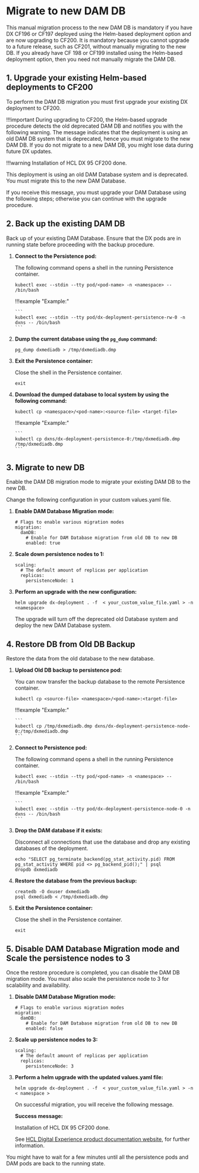 # Migrate to new DAM DB

This manual migration process to the new DAM DB is mandatory if you have DX CF196 or CF197 deployed using the Helm-based deployment option and are now upgrading to CF200. It is mandatory because you cannot upgrade to a future release, such as CF201, without manually migrating to the new DB. If you already have CF 198 or CF199 installed using the Helm-based deployment option, then you need not manually migrate the DAM DB.

## 1. Upgrade your existing Helm-based deployments to CF200

To perform the DAM DB migration you must first upgrade your existing DX deployment to CF200.

!!!important
    During upgrading to CF200, the Helm-based upgrade procedure detects the old deprecated DAM DB and notifies you with the following warning. The message indicates that the deployment is using an old DAM DB system that is deprecated, hence you must migrate to the new DAM DB. If you do not migrate to a new DAM DB, you might lose data during future DX updates.

!!!warning
    Installation of HCL DX 95 CF200 done.

This deployment is using an old DAM Database system and is deprecated. You must migrate this to the new DAM Database.

If you receive this message, you must upgrade your DAM Database using the following steps; otherwise you can continue with the upgrade procedure.

## 2. Back up the existing DAM DB

Back up of your existing DAM Database. Ensure that the DX pods are in running state before proceeding with the backup procedure.

1.  **Connect to the Persistence pod:**

    The following command opens a shell in the running Persistence container.

    ```
    kubectl exec --stdin --tty pod/<pod-name> -n <namespace> -- /bin/bash
    ```

    !!!example "Example:"

        ```
        kubectl exec --stdin --tty pod/dx-deployment-persistence-rw-0 -n dxns -- /bin/bash
        ```

2.  **Dump the current database using the `pg_dump` command:**

    ```
    pg_dump dxmediadb > /tmp/dxmediadb.dmp
    ```

3.  **Exit the Persistence container:**

    Close the shell in the Persistence container.

    ```
    exit
    ```

4.  **Download the dumped database to local system by using the following command:**

    ```
    kubectl cp <namespace>/<pod-name>:<source-file> <target-file>
    ```

    !!!example "Example:"

        ```
        kubectl cp dxns/dx-deployment-persistence-0:/tmp/dxmediadb.dmp /tmp/dxmediadb.dmp
        ```

## 3. Migrate to new DB

Enable the DAM DB migration mode to migrate your existing DAM DB to the new DB.

Change the following configuration in your custom values.yaml file.

1.  **Enable DAM Database Migration mode:**

    ```
    # Flags to enable various migration modes
    migration:
      damDB:
        # Enable for DAM Database migration from old DB to new DB
        enabled: true
    ```

2.  **Scale down persistence nodes to 1:**

    ```
    scaling:
      # The default amount of replicas per application
      replicas:
        persistenceNode: 1
    ```

3.  **Perform an upgrade with the new configuration:**

    ```
    helm upgrade dx-deployment . -f  < your_custom_value_file.yaml > -n <namespace>
    ```

    The upgrade will turn off the deprecated old Database system and deploy the new DAM Database system.


## 4. Restore DB from Old DB Backup

Restore the data from the old database to the new database.

1.  **Upload Old DB backup to persistence pod:**

    You can now transfer the backup database to the remote Persistence container.

    ```
    kubectl cp <source-file> <namespace>/<pod-name>:<target-file>
    ```

    !!!example "Example:"

        ```
        kubectl cp /tmp/dxmediadb.dmp dxns/dx-deployment-persistence-node-0:/tmp/dxmediadb.dmp
        ```

2.  **Connect to Persistence pod:**

    The following command opens a shell in the running Persistence container.

    ```
    kubectl exec --stdin --tty pod/<pod-name> -n <namespace> -- /bin/bash
    ```

    !!!example "Example:"

        ```
        kubectl exec --stdin --tty pod/dx-deployment-persistence-node-0 -n dxns -- /bin/bash
        ```

3.  **Drop the DAM database if it exists:**

    Disconnect all connections that use the database and drop any existing databases of the deployment.

    ```
    echo "SELECT pg_terminate_backend(pg_stat_activity.pid) FROM pg_stat_activity WHERE pid <> pg_backend_pid();" | psql
    dropdb dxmediadb
    ```

4.  **Restore the database from the previous backup:**

    ```
    createdb -O dxuser dxmediadb
    psql dxmediadb < /tmp/dxmediadb.dmp
    ```

5.  **Exit the Persistence container:**

    Close the shell in the Persistence container.

    ```
    exit
    ```


## 5. Disable DAM Database Migration mode and Scale the persistence nodes to 3

Once the restore procedure is completed, you can disable the DAM DB migration mode. You must also scale the persistence node to 3 for scalability and availability.

1.  **Disable DAM Database Migration mode:**

    ```
    # Flags to enable various migration modes
    migration:
      damDB:
        # Enable for DAM Database migration from old DB to new DB
        enabled: false
    ```

2.  **Scale up persistence nodes to 3:**

    ```
    scaling:
      # The default amount of replicas per application
      replicas:
        persistenceNode: 3
    ```

3.  **Perform a helm upgrade with the updated values.yaml file:**

    ```
    helm upgrade dx-deployment . -f  < your_custom_value_file.yaml > -n < namespace >
    ```

    On successful migration, you will receive the following message.

    **Success message:**

    Installation of HCL DX 95 CF200 done.

    See [HCL Digital Experience product documentation website](https://help.hcltechsw.com/digital-experience/9.5/welcome/wp95_welcome.html), for further information.


You might have to wait for a few minutes until all the persistence pods and DAM pods are back to the running state.

